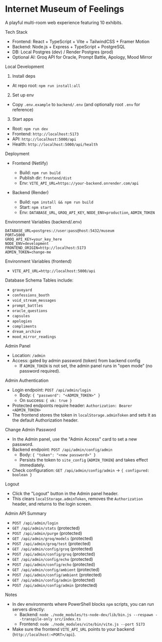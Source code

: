 # Internet Museum of Feelings

A playful multi-room web experience featuring 10 exhibits.

Tech Stack
- Frontend: React + TypeScript + Vite + TailwindCSS + Framer Motion
- Backend: Node.js + Express + TypeScript + PostgreSQL
- DB: Local Postgres (dev) / Render Postgres (prod)
- Optional AI: Groq API for Oracle, Prompt Battle, Apology, Mood Mirror

Local Development
1) Install deps
- At repo root: `npm run install:all`

2) Set up env
- Copy `.env.example` to `backend/.env` (and optionally root `.env` for reference)

3) Start apps
- Root: `npm run dev`
- Frontend: `http://localhost:5173`
- API: `http://localhost:5000/api`
- Health: `http://localhost:5000/api/health`

Deployment
- Frontend (Netlify)
  - Build: `npm run build`
  - Publish dir: `frontend/dist`
  - Env: `VITE_API_URL=https://your-backend.onrender.com/api`

- Backend (Render)
  - Build: `npm install && npm run build`
  - Start: `npm start`
  - Env: `DATABASE_URL`, `GROQ_API_KEY`, `NODE_ENV=production`, `ADMIN_TOKEN`

Environment Variables (backend/.env)
```
DATABASE_URL=postgres://user:pass@host:5432/museum
PORT=5000
GROQ_API_KEY=your_key_here
NODE_ENV=development
FRONTEND_ORIGIN=http://localhost:5173
ADMIN_TOKEN=change-me
```

Environment Variables (frontend)
- `VITE_API_URL=http://localhost:5000/api`

Database Schema
Tables include:
- `graveyard`
- `confessions_booth`
- `void_stream_messages`
- `prompt_battles`
- `oracle_questions`
- `capsules`
- `apologies`
- `compliments`
- `dream_archive`
- `mood_mirror_readings`

Admin Panel
- Location: `/admin`
- Access: gated by admin password (token) from backend config
  - If `ADMIN_TOKEN` is not set, the admin panel runs in "open mode" (no password required).

Admin Authentication
- Login endpoint: `POST /api/admin/login`
  - Body: `{ "password": "<ADMIN_TOKEN>" }`
  - On success: `{ ok: true }`
- Protected endpoints require header: `Authorization: Bearer <ADMIN_TOKEN>`
- The frontend stores the token in `localStorage.adminToken` and sets it as the default Authorization header.

Change Admin Password
- In the Admin panel, use the "Admin Access" card to set a new password.
- Backend endpoint: `POST /api/admin/config/admin`
  - Body: `{ "token": "<new password>" }`
  - Persists the token to `site_config` (`ADMIN_TOKEN`) and takes effect immediately.
- Check configuration: `GET /api/admin/config/admin` → `{ configured: boolean }`

Logout
- Click the "Logout" button in the Admin panel header.
- This clears `localStorage.adminToken`, removes the `Authorization` header, and returns to the login screen.

Admin API Summary
- `POST /api/admin/login`
- `GET /api/admin/stats` (protected)
- `POST /api/admin/purge` (protected)
- `GET /api/admin/groq/models` (protected)
- `POST /api/admin/groq/test` (protected)
- `GET /api/admin/config/groq` (protected)
- `POST /api/admin/config/groq` (protected)
- `GET /api/admin/config/echo` (protected)
- `POST /api/admin/config/echo` (protected)
- `GET /api/admin/config/ambient` (protected)
- `POST /api/admin/config/ambient` (protected)
- `GET /api/admin/config/admin` (protected)
- `POST /api/admin/config/admin` (protected)

Notes
- In dev environments where PowerShell blocks `npm` scripts, you can run servers directly:
  - Backend: `node ./node_modules/ts-node-dev/lib/bin.js --respawn --transpile-only src/index.ts`
  - Frontend: `node ./node_modules/vite/bin/vite.js --port 5173`
- Make sure the frontend `VITE_API_URL` points to your backend (`http://localhost:<PORT>/api`).
